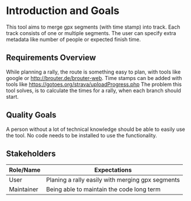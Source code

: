 # Introduction and Goals

This tool aims to merge gpx segments (with time stamp) into track.
Each track consists of one or multiple segments.
The user can specify extra metadata like number of people or expected finish time. 

## Requirements Overview

While planning a rally, the route is something easy to plan, with tools like google or http://brouter.de/brouter-web.
Time stamps can be added with tools like https://gotoes.org/strava/uploadProgress.php
The problem this tool solves, is to calculate the times for a rally, when each branch should start.

## Quality Goals

A person without a lot of technical knowledge should be able to easily use the tool.
No code needs to be installed to use the functionality.

## Stakeholders

| Role/Name  | Expectations                                     |
|------------|--------------------------------------------------|
| User       | Planing a rally easily with merging gpx segments |
| Maintainer | Being able to maintain the code long term        |
